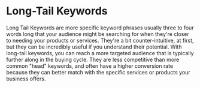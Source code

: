 # Long-Tail Keywords

Long Tail Keywords are more specific keyword phrases usually three to four words long that your audience might be searching for when they're closer to needing your products or services. They're a bit counter-intuitive, at first, but they can be incredibly useful if you understand their potential. With long-tail keywords, you can reach a more targeted audience that is typically further along in the buying cycle. They are less competitive than more common "head" keywords, and often have a higher conversion rate because they can better match with the specific services or products your business offers.